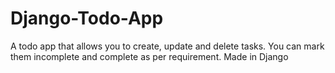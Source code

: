 # Django-Todo-App
A todo app that allows you to create, update and delete tasks. You can mark them incomplete and complete as per requirement.
Made in Django
